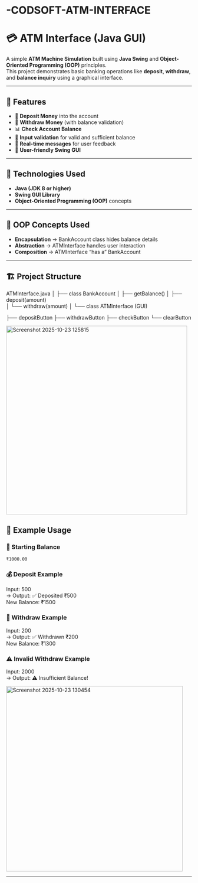 # -CODSOFT-ATM-INTERFACE

# 💳 ATM Interface (Java GUI)

A simple **ATM Machine Simulation** built using **Java Swing** and **Object-Oriented Programming (OOP)** principles.  
This project demonstrates basic banking operations like **deposit**, **withdraw**, and **balance inquiry** using a graphical interface.

---

## 🚀 Features
- 🏦 **Deposit Money** into the account
- 💸 **Withdraw Money** (with balance validation)
- 📊 **Check Account Balance**
- 🧮 **Input validation** for valid and sufficient balance
- 💬 **Real-time messages** for user feedback
- 🎨 **User-friendly Swing GUI**

---

## 🧩 Technologies Used
- **Java (JDK 8 or higher)**
- **Swing GUI Library**
- **Object-Oriented Programming (OOP)** concepts

---

## 🧠 OOP Concepts Used
- **Encapsulation** → BankAccount class hides balance details  
- **Abstraction** → ATMInterface handles user interaction  
- **Composition** → ATMInterface “has a” BankAccount  

---

## 🏗️ Project Structure
ATMInterface.java
│
├── class BankAccount
│ ├── getBalance()
│ ├── deposit(amount)                                                 
│ └── withdraw(amount)
│
└── class ATMInterface (GUI)

├── depositButton
├── withdrawButton
├── checkButton
└── clearButton

 <img width="491" height="511" alt="Screenshot 2025-10-23 125815" src="https://github.com/user-attachments/assets/f0fec391-849a-4a7f-b1d9-4439ae28457c" />

 ## 🧮 Example Usage

### 🏁 Starting Balance
`₹1000.00`

### 💰 Deposit Example
Input: 500  
→ Output: ✅ Deposited ₹500  
New Balance: ₹1500  

### 💸 Withdraw Example
Input: 200  
→ Output: ✅ Withdrawn ₹200  
New Balance: ₹1300  

### ⚠️ Invalid Withdraw Example
Input: 2000  
→ Output: ⚠️ Insufficient Balance!  


<img width="479" height="502" alt="Screenshot 2025-10-23 130454" src="https://github.com/user-attachments/assets/3e76b75d-3ce2-4c2f-900b-9d6b45e91203" />

---

